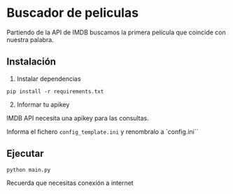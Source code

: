 # Buscador de peliculas

Partiendo de la API de IMDB buscamos la primera película que coincide con nuestra palabra.

## Instalación

1. Instalar dependencias
```
pip install -r requirements.txt
```

2. Informar tu apikey

IMDB API necesita una apikey para las consultas.

Informa el fichero `config_template.ini` y renombralo a `config.ini``

## Ejecutar

```
python main.py
```

Recuerda que necesitas conexión a internet
